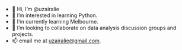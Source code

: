 - 👋 Hi, I’m @uzairalie
- 👀 I’m interested in learning Python.
- 🌱 I’m currently learning Melbourne.
- 💞️ I’m looking to collaborate on data analysis discussion groups and projects. 
- 📫 email me at uzairalie@gmail.com. 

<!---
uzairalie/uzairalie is a ✨ special ✨ repository because its `README.md` (this file) appears on your GitHub profile.
You can click the Preview link to take a look at your changes.
--->

